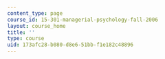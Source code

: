 ```yaml
---
content_type: page
course_id: 15-301-managerial-psychology-fall-2006
layout: course_home
title: ''
type: course
uid: 173afc28-b080-d8e6-51bb-f1e182c48896
---
```


